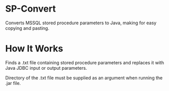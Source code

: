 # SP-Convert
Converts MSSQL stored procedure parameters to Java, making for easy copying and pasting.

# How It Works

Finds a .txt file containing stored procedure parameters and replaces it with Java JDBC input or output parameters.

Directory of the .txt file must be supplied as an argument when running the .jar file.
